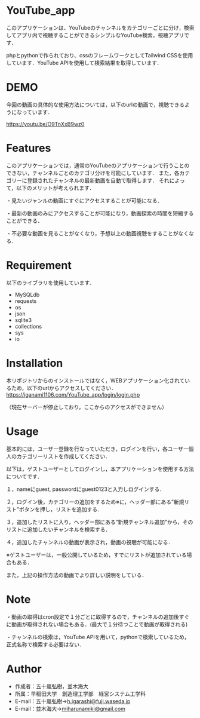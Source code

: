 # YouTube_app

このアプリケーションは、YouTubeのチャンネルをカテゴリーごとに分け，検索してアプリ内で視聴することができるシンプルなYouTube検索，視聴アプリです．

phpとpythonで作られており、cssのフレームワークとしてTailwind CSSを使用しています．YouTube APIを使用して検索結果を取得しています．

# DEMO
 
今回の動画の具体的な使用方法については，以下のurlの動画で，視聴できるようになっています．

<https://youtu.be/O9TnXxB9wz0>
 
# Features

このアプリケーションでは，通常のYouTubeのアプリケーションで行うことのできない，チャンネルごとのカテゴリ分けを可能にしています．
また，各カテゴリーに登録されたチャンネルの最新動画を自動で取得します．
それによって，以下のメリットが考えられます．  

・見たいジャンルの動画にすぐにアクセスすることが可能になる．  

・最新の動画のみにアクセスすることが可能になり，動画探索の時間を短縮することができる．  

・不必要な動画を見ることがなくなり，予想以上の動画視聴をすることがなくなる．  
 
# Requirement

以下のライブラリを使用しています．
 
* MySQLdb
* requests
* os
* json
* sqlite3
* collections
* sys
* io


# Installation

本リポジトリからのインストールではなく，WEBアプリケーション化されているため，以下のurlからアクセスしてください． 
<https://iganami1106.com/YouTube_app/login/login.php>

（現在サーバーが停止しており，ここからのアクセスができません）
 
# Usage

基本的には，ユーザー登録を行なっていただき，ログインを行い，各ユーザー個人のカテゴリーリストを作成してください．

以下は，ゲストユーザーとしてログインし，本アプリケーションを使用する方法についてです．

１，nameにguest, passwordにguest0123と入力しログインする．

２，ログイン後，カテゴリーの追加をするため※に，ヘッダー部にある”新規リスト”ボタンを押し，リストを追加する．

３，追加したリストに入り，ヘッダー部にある”新規チャンネル追加”から，そのリストに追加したいチャンネルを検索する．

４，追加したチャンネルの動画が表示され，動画の視聴が可能になる．

※ゲストユーザーは，一般公開しているため，すでにリストが追加されている場合もある．

また，上記の操作方法の動画でより詳しい説明をしている．

# Note

・動画の取得はcron設定で１分ごとに取得するので，チャンネルの追加後すぐに動画が取得されない場合もある．(最大で１分待つことで動画が取得される)
 
・チャンネルの検索は，YouTube APIを用いて，pythonで検索しているため，正式名称で検索する必要はない．

# Author
 
* 作成者：五十嵐弘樹，並木海大
* 所属：早稲田大学　創造理工学部　経営システム工学科
* E-mail：五十嵐弘樹→h.igarashi@fuji.waseda.jp
* E-mail：並木海大→miharunamiki@gmail.com
 
